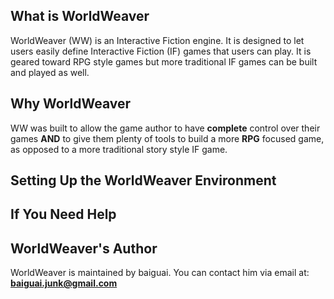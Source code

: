 ## What is WorldWeaver
WorldWeaver (WW) is an Interactive Fiction engine.
It is designed to let users easily define Interactive Fiction (IF) games that users can play.
It is geared toward RPG style games but more traditional IF games can be built and played as well.

## Why WorldWeaver
WW was built to allow the game author to have **complete** control over their games **AND** to
give them plenty of tools to build a more **RPG** focused game, as opposed to a more traditional
story style IF game.

## Setting Up the WorldWeaver Environment

## If You Need Help

## WorldWeaver's Author
WorldWeaver is maintained by baiguai. You can contact him via email at:\
**baiguai.junk@gmail.com**
